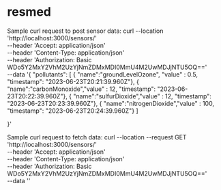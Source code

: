 # resmed

Sample curl request to post sensor data:
curl --location 'http://localhost:3000/sensors/' \
--header 'Accept: application/json' \
--header 'Content-Type: application/json' \
--header 'Authorization: Basic WDo5Y2MxY2VhM2UzYjNmZDMxMDI0MmU4M2UwMDJjNTU5OQ==' \
--data '{
           "pollutants": [
             { "name":"groundLevelOzone", "value" : 0.5, "timestamp": "2023-06-23T20:21:39.960Z"},
             { "name":"carbonMonoxide","value" : 12, "timestamp": "2023-06-23T20:22:39.960Z"},
             { "name":"sulfurDioxide","value" : 12, "timestamp": "2023-06-23T20:23:39.960Z"},
             { "name":"nitrogenDioxide","value" : 100, "timestamp": "2023-06-23T20:24:39.960Z"}
           ]
    
}'

Sample curl request to fetch data:
curl --location --request GET 'http://localhost:3000/sensors/' \
--header 'Accept: application/json' \
--header 'Content-Type: application/json' \
--header 'Authorization: Basic WDo5Y2MxY2VhM2UzYjNmZDMxMDI0MmU4M2UwMDJjNTU5OQ==' \
--data ''